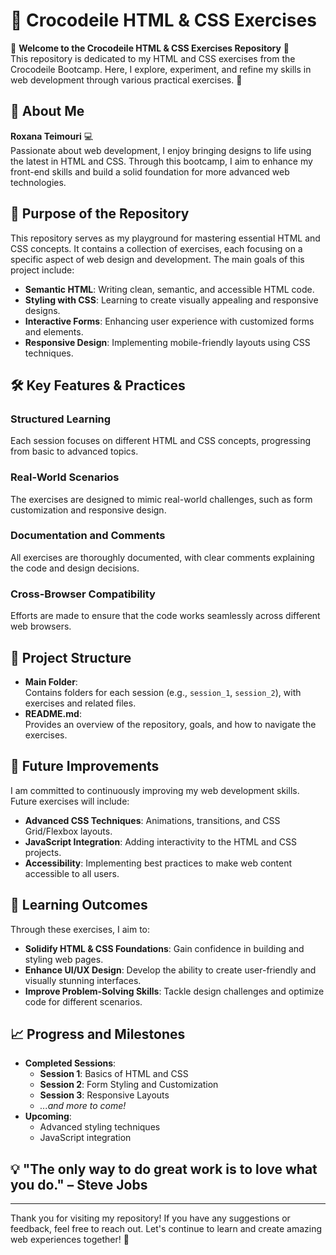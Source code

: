 

# 🐊 Crocodeile HTML & CSS Exercises

🌟 **Welcome to the Crocodeile HTML & CSS Exercises Repository** 🌟  
This repository is dedicated to my HTML and CSS exercises from the Crocodeile Bootcamp. Here, I explore, experiment, and refine my skills in web development through various practical exercises. 🚀

## 👤 About Me
**Roxana Teimouri** 💻  
Passionate about web development, I enjoy bringing designs to life using the latest in HTML and CSS. Through this bootcamp, I aim to enhance my front-end skills and build a solid foundation for more advanced web technologies.

## 🚀 Purpose of the Repository
This repository serves as my playground for mastering essential HTML and CSS concepts. It contains a collection of exercises, each focusing on a specific aspect of web design and development. The main goals of this project include:

- **Semantic HTML**: Writing clean, semantic, and accessible HTML code.
- **Styling with CSS**: Learning to create visually appealing and responsive designs.
- **Interactive Forms**: Enhancing user experience with customized forms and elements.
- **Responsive Design**: Implementing mobile-friendly layouts using CSS techniques.

## 🛠️ Key Features & Practices
### Structured Learning
Each session focuses on different HTML and CSS concepts, progressing from basic to advanced topics.

### Real-World Scenarios
The exercises are designed to mimic real-world challenges, such as form customization and responsive design.

### Documentation and Comments
All exercises are thoroughly documented, with clear comments explaining the code and design decisions.

### Cross-Browser Compatibility
Efforts are made to ensure that the code works seamlessly across different web browsers.

## 📜 Project Structure
- **Main Folder**:  
  Contains folders for each session (e.g., `session_1`, `session_2`), with exercises and related files.
- **README.md**:  
  Provides an overview of the repository, goals, and how to navigate the exercises.

## 🎯 Future Improvements
I am committed to continuously improving my web development skills. Future exercises will include:

- **Advanced CSS Techniques**: Animations, transitions, and CSS Grid/Flexbox layouts.
- **JavaScript Integration**: Adding interactivity to the HTML and CSS projects.
- **Accessibility**: Implementing best practices to make web content accessible to all users.

## 🌱 Learning Outcomes
Through these exercises, I aim to:

- **Solidify HTML & CSS Foundations**: Gain confidence in building and styling web pages.
- **Enhance UI/UX Design**: Develop the ability to create user-friendly and visually stunning interfaces.
- **Improve Problem-Solving Skills**: Tackle design challenges and optimize code for different scenarios.

## 📈 Progress and Milestones
- **Completed Sessions**:  
  - **Session 1**: Basics of HTML and CSS
  - **Session 2**: Form Styling and Customization
  - **Session 3**: Responsive Layouts
  - *...and more to come!*
- **Upcoming**:  
  - Advanced styling techniques
  - JavaScript integration

## 💡 "The only way to do great work is to love what you do." – Steve Jobs

---

Thank you for visiting my repository! If you have any suggestions or feedback, feel free to reach out. Let's continue to learn and create amazing web experiences together! 🌟
